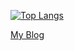 [![Top Langs](https://github-readme-stats.vercel.app/api/top-langs/?username=fisher60&exclude_repo=ShootyBlade,Unity-RTS&layout=compact&theme=synthwave)](https://github.com/anuraghazra/github-readme-stats)

[My Blog](https://blog.abandontech.cloud/)
